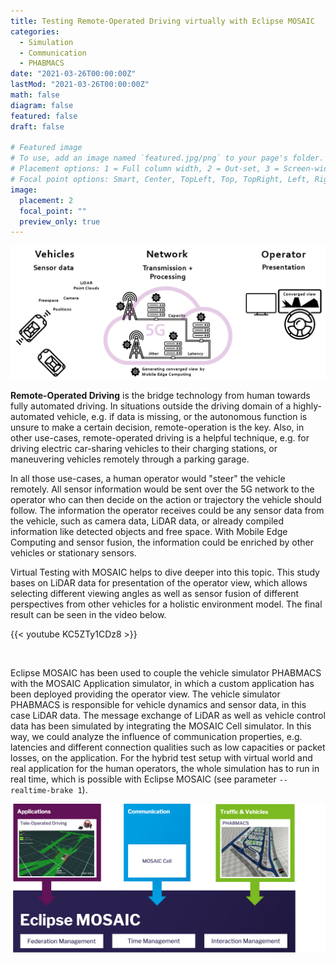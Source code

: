 ```yaml
---
title: Testing Remote-Operated Driving virtually with Eclipse MOSAIC
categories:
  - Simulation
  - Communication
  - PHABMACS
date: "2021-03-26T00:00:00Z"
lastMod: "2021-03-26T00:00:00Z"
math: false
diagram: false
featured: false
draft: false

# Featured image
# To use, add an image named `featured.jpg/png` to your page's folder.
# Placement options: 1 = Full column width, 2 = Out-set, 3 = Screen-width
# Focal point options: Smart, Center, TopLeft, Top, TopRight, Left, Right, BottomLeft, Bottom, BottomRight
image:
  placement: 2
  focal_point: ""
  preview_only: true
---
```


![alternative text for search engines](overview.png)

**Remote-Operated Driving** is the bridge technology from human towards fully automated driving. 
In situations outside the driving domain of a highly-automated vehicle, e.g. if data is missing, or the autonomous function is unsure to
make a certain decision, remote-operation is the key. Also, in other use-cases, remote-operated driving is a helpful 
technique, e.g. for driving electric car-sharing vehicles to their charging stations, or maneuvering vehicles remotely through
a parking garage. 

In all those use-cases, a human operator would "steer" the vehicle remotely. All sensor information would be sent over the 5G network
to the operator who can then decide on the action or trajectory the vehicle should follow. The information the operator 
receives could be any sensor data from the vehicle, such as camera data, LiDAR data, 
or already compiled information like detected objects and free space.
With Mobile Edge Computing and sensor fusion, the information could be enriched by other vehicles or stationary sensors.

Virtual Testing with MOSAIC helps to dive deeper into this topic. This study bases on LiDAR data for presentation of the operator view, 
which allows selecting different viewing angles as well as sensor fusion of different perspectives from other vehicles for a 
holistic environment model. The final result can be seen in the video below.

{{< youtube KC5ZTy1CDz8 >}}

<br/>

Eclipse MOSAIC has been used to couple the vehicle simulator PHABMACS with the MOSAIC Application
simulator, in which a custom application has been deployed providing the operator view.
The vehicle simulator PHABMACS is responsible for vehicle dynamics and sensor data, in this case LiDAR data.
The message exchange of LiDAR as well as vehicle control data has been simulated by integrating the MOSAIC Cell simulator.
In this way, we could analyze the influence of communication properties, e.g. latencies and 
different connection qualities such as low capacities or packet losses, on the application. 
For the hybrid test setup with virtual world and real application for the human operators, 
the whole simulation has to run in real time, which is possible with Eclipse MOSAIC (see parameter `--realtime-brake 1`).

![Tele-Operated Driving Simulation with Eclipse MOSAIC](overview_mosaic.png)
